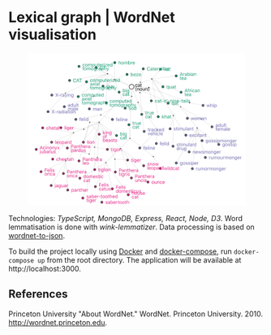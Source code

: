 # Lexical graph | WordNet visualisation

<p align="center">
  <img height="300px" src="https://raw.githubusercontent.com/aliiae/lexical-graph/master/images/graph.png" alt="Screenshot of a graph with lexical relations">
</p>

Technologies: *TypeScript, MongoDB, Express, React, Node, D3*.
Word lemmatisation is done with *wink-lemmatizer*.
Data processing is based on [wordnet-to-json](https://github.com/fluhus/wordnet-to-json).

To build the project locally using [Docker](https://www.docker.com) and [docker-compose](https://docs.docker.com/compose/install),
run `docker-compose up` from the root directory.
The application will be available at http://localhost:3000.

## References
Princeton University "About WordNet." WordNet. Princeton University. 2010. http://wordnet.princeton.edu.

